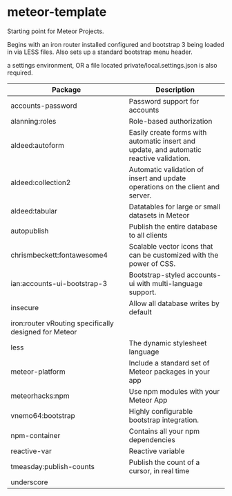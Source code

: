 meteor-template
===============

Starting point for Meteor Projects.

Begins with an iron router installed configured and bootstrap 3 being loaded in via LESS files. Also sets up a standard bootstrap menu header.

a settings environment, OR a file located private/local.settings.json is also required.

| Package | Description          |
| ------------- | ----------- |
|accounts-password              |Password support for accounts|
|alanning:roles                 |Role-based authorization|
|aldeed:autoform                |Easily create forms with automatic insert and update, and automatic reactive validation.|
|aldeed:collection2             |Automatic validation of insert and update operations on the client and server.|
|aldeed:tabular                 |Datatables for large or small datasets in Meteor|
|autopublish                    |Publish the entire database to all clients|
|chrismbeckett:fontawesome4     |Scalable vector icons that can be customized with the power of CSS.|
|ian:accounts-ui-bootstrap-3    |Bootstrap-styled accounts-ui with multi-language support.|
|insecure                       |Allow all database writes by default|
|iron:router                    vRouting specifically designed for Meteor|
|less                           |The dynamic stylesheet language|
|meteor-platform                |Include a standard set of Meteor packages in your app|
|meteorhacks:npm                |Use npm modules with your Meteor App|
|vnemo64:bootstrap              |Highly configurable bootstrap integration.|
|npm-container                  |Contains all your npm dependencies|
|reactive-var                   |Reactive variable|
|tmeasday:publish-counts        |Publish the count of a cursor, in real time|
|underscore||                   


